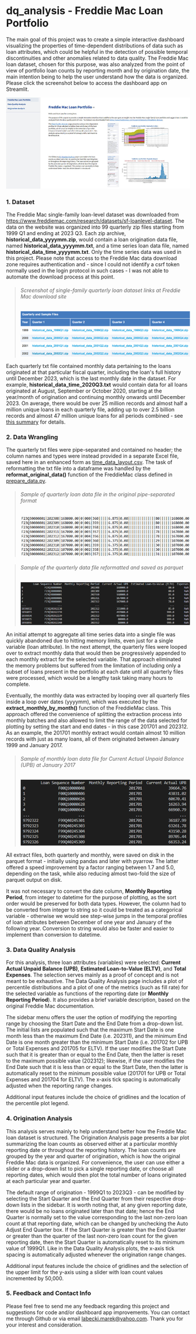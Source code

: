 # dq_analysis - Freddie Mac Loan Portfolio
The main goal of this project was to create a simple interactive dashboard visualizing the properties of time-dependent distributions of data such as loan attributes, which could be helpful in the detection of possible temporal discontinuities and other anomalies related to data quality. The Freddie Mac loan dataset, chosen for this purpose, was also analyzed from the point of view of portfolio loan counts by reporting month and by origination date, the main intention being to help the user understand how the data is organized. Please click the screenshot below to access the dashboard app on Streamlit.

[<img src='img/freddie_mac/Page0_FreddieMacLoanPortfolio_w1000.jpg'>](https://mlabecki-dq-analysis-srcfreddie-mac-loan-portfolio-1a4tv6.streamlit.app/)

### 1. Dataset
The Freddie Mac single-family loan-level dataset was downloaded from https://www.freddiemac.com/research/datasets/sf-loanlevel-dataset. The data on the website was organized into 99 quarterly zip files starting from 1999 Q1 and ending at 2023 Q3. Each zip archive, **historical_data_yyyymm.zip**, would contain a loan origination data file, named **historical_data_yyyymm.txt**, and a time series loan data file, named **historical_data_time_yyyymm.txt**. Only the time series data was used in this project. Please note that access to the Freddie Mac data download zone requires authentication and - since I could not identify a csrf token normally used in the login protocol in such cases - I was not able to automate the download process at this point.

> ###### Screenshot of single-family quarterly loan dataset links at Freddie Mac download site
> ![](img/freddie_mac/01_StandardDataSet_screenshot_600x160.png)

Each quarterly txt file contained monthly data pertaining to the loans originated at that particular fiscal quarter, including the loan's full history until December 2023, which is the last monthly date in the dataset. For example, **historical_data_time_2020Q3.txt** would contain data for all loans originated at August, September or October 2020, starting at the year/month of origination and continuing monthly onwards until December 2023. On average, there would be over 25 million records and almost half a million unique loans in each quarterly file, adding up to over 2.5 billion records and almost 47 million unique loans for all periods combined - see [<ins>this summary</ins>](data/freddie_mac/standard/summaries/Monthly_Performance_Dataset_Summary.csv) for details.

### 2. Data Wrangling
The quarterly txt files were pipe-separated and contained no header; the column names and types were instead provided in a separate Excel file, saved here in an enhanced form as [<ins>time_data_layout.csv</ins>](cfg/time_data_layout.csv). The task of reformatting the txt file into a dataframe was handled by the **reformat_original_data()** function of the FreddieMac class defined in [<ins>prepare_data.py</ins>](src/prepare_data.py). 

> ###### Sample of quarterly loan data file in the original pipe-separated format
> ![](img/freddie_mac/02_PipeSeparatedFile_screenshot.png)

> ###### Sample of the quarterly data file reformatted and saved as parquet
> ![](img/freddie_mac/03_ReformattedFile_screenshot.png)

An initial attempt to aggregate all time series data into a single file was quickly abandoned due to hitting memory limits, even just for a single variable (loan attribute). In the next attempt, the quarterly files were looped over to extract monthly data that would then be progressively appended to each monthly extract for the selected variable. That approach eliminated the memory problems but suffered from the limitation of including only a subset of loans present in the portfolio at each date until all quarterly files were processed, which would be a lengthy task taking many hours to complete. 

Eventually, the monthly data was extracted by looping over all quarterly files inside a loop over dates (yyyymm), which was executed by the **extract_monthly_by_month()** function of the FreddieMac class. This approach offered the convenience of splitting the extraction process into monthly batches and also allowed to limit the range of the data selected for plotting by setting the start and end dates - in this case 201701 and 202312. As an example, the 201701 monthly extract would contain almost 10 million records with just as many loans, all of them originated between January 1999 and January 2017.

> ###### Sample of monthly loan data file for Current Actual Unpaid Balance (UPB) at January 2017
> ![](img/freddie_mac/04_UPB_201701_File.png)

All extract files, both quarterly and monthly, were saved on disk in the parquet format - initially using pandas and later with pyarrow. The latter offered a speed improvement by a factor ranging between 1.7 and 5.0, depending on the task, while also reducing almost two-fold the size of parquet output on disk.

It was not necessary to convert the date column, **Monthly Reporting Period**, from integer to datetime for the purpose of plotting, as the sort order would be preserved for both data types. However, the column had to be converted from integer to string so it could be treated as a categorical variable - otherwise we would see step-wise jumps in the temporal profiles of loan attributes between December of one year and January of the following year. Conversion to string would also be faster and easier to implement than conversion to datetime.

### 3. Data Quality Analysis
For this analysis, three loan attributes (variables) were selected: **Current Actual Unpaid Balance (UPB)**, **Estimated Loan-to-Value (ELTV)**, and **Total Expenses**. The selection serves mainly as a proof of concept and is not meant to be exhaustive. The Data Quality Analysis page includes a plot of percentile distributions and a plot of one of the metrics (such as fill rate) for the selected variable as functions of the reporting date (or **Monthly Reporting Period**). It also provides a brief variable description, based on the original Freddie Mac documentation.

The sidebar menu offers the user the option of modifying the reporting range by choosing the Start Date and the End Date from a drop-down list. The initial lists are populated such that the maximum Start Date is one month less than the maximum End Date (i.e. 202311), and the minimum End Date is one month greater than the minimum Start Date (i.e. 201702 for UPB or Total Expenses and 201705 for ELTV). If the user modifies the Start Date such that it is greater than or equal to the End Date, then the latter is reset to the maximum possible value (202312); likewise, if the user modifies the End Date such that it is less than or equal to the Start Date, then the latter is automatically reset to the minimum possible value (201701 for UPB or Total Expenses and 201704 for ELTV). The x-axis tick spacing is automatically adjusted when the reporting range changes.

Additional input features include the choice of gridlines and the location of the percentile plot legend.

### 4. Origination Analysis
This analysis serves mainly to help understand better how the Freddie Mac loan dataset is structured. The Origination Analysis page presents a bar plot summarizing the loan counts as observed either at a particular monthly reporting date or throughout the reporting history. The loan counts are grouped by the year and quarter of origination, which is how the original Freddie Mac data is organized. For convenience, the user can use either a slider or a drop-down list to pick a single reporting date, or choose all reporting dates, which would then plot the total number of loans originated at each particular year and quarter. 

The default range of origination - 1999Q1 to 2023Q3 - can be modified by selecting the Start Quarter and the End Quarter from their respective drop-down lists in the sidebar. It is worth noting that, at any given reporting date, there would be no loans originated later than that date; hence the End Quarter is normally set to the value corresponding to the last non-zero loan count at that reporting date, which can be changed by unchecking the Auto Adjust End Quarter box. If the Start Quarter is greater than the End Quarter or greater than the quarter of the last non-zero loan count for the given reporting date, then the Start Quarter is automatically reset to its minimum value of 1999Q1. Like in the Data Quality Analysis plots, the x-axis tick spacing is automatically adjusted whenever the origination range changes.

Additional input features include the choice of gridlines and the selection of the upper limit for the y-axis using a slider with loan count values incremented by 50,000.

### 5. Feedback and Contact Info
Please feel free to send me any feedback regarding this project and suggestions for code and/or dashboard app improvements. You can contact me through Github or via email labecki.marek@yahoo.com. Thank you for your interest and consideration.
